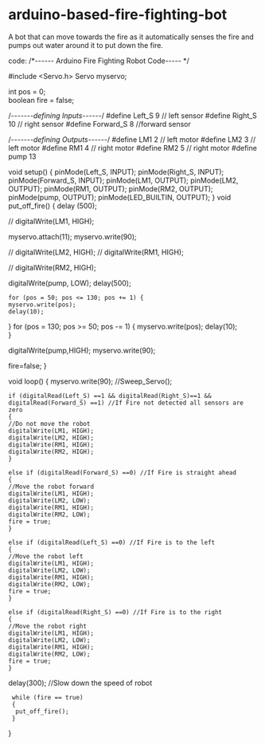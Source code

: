 # arduino-based-fire-fighting-bot
A bot that can move towards the fire as it automatically senses the fire and pumps out water around it to put down the fire.
 
code:
/*------ Arduino Fire Fighting Robot Code----- */
 
#include <Servo.h>
Servo myservo;
 
int pos = 0;    
boolean fire = false;
 
/*-------defining Inputs------*/
#define Left_S 9      // left sensor
#define Right_S 10      // right sensor
#define Forward_S 8 //forward sensor
 
/*-------defining Outputs------*/
#define LM1 2       // left motor
#define LM2 3       // left motor
#define RM1 4       // right motor
#define RM2 5       // right motor
#define pump 13
 
void setup()
{
  pinMode(Left_S, INPUT);
  pinMode(Right_S, INPUT);
  pinMode(Forward_S, INPUT);
  pinMode(LM1, OUTPUT);
  pinMode(LM2, OUTPUT);
  pinMode(RM1, OUTPUT);
  pinMode(RM2, OUTPUT);
  pinMode(pump, OUTPUT);
  pinMode(LED_BUILTIN, OUTPUT);
}
void put_off_fire()
{
    delay (500);
 
   // digitalWrite(LM1, HIGH);
 
  myservo.attach(11);
  myservo.write(90); 

 
  //  digitalWrite(LM2, HIGH);
  //  digitalWrite(RM1, HIGH);
  
 //  digitalWrite(RM2, HIGH);
    
   digitalWrite(pump, LOW); delay(500);
    
    for (pos = 50; pos <= 130; pos += 1) { 
    myservo.write(pos); 
    delay(10);  
  }
  for (pos = 130; pos >= 50; pos -= 1) { 
    myservo.write(pos); 
    delay(10);   
  }
  
  digitalWrite(pump,HIGH);
  myservo.write(90);
  
  fire=false;
}

 
void loop()
{
   myservo.write(90); //Sweep_Servo();  
 
    if (digitalRead(Left_S) ==1 && digitalRead(Right_S)==1 && digitalRead(Forward_S) ==1) //If Fire not detected all sensors are zero
    {
    //Do not move the robot
    digitalWrite(LM1, HIGH);
    digitalWrite(LM2, HIGH);
    digitalWrite(RM1, HIGH);
    digitalWrite(RM2, HIGH);
    }
    
    else if (digitalRead(Forward_S) ==0) //If Fire is straight ahead
    {
    //Move the robot forward
    digitalWrite(LM1, HIGH);
    digitalWrite(LM2, LOW);
    digitalWrite(RM1, HIGH);
    digitalWrite(RM2, LOW);
    fire = true;
    }
    
    else if (digitalRead(Left_S) ==0) //If Fire is to the left
    {
    //Move the robot left
    digitalWrite(LM1, HIGH);
    digitalWrite(LM2, LOW);
    digitalWrite(RM1, HIGH);
    digitalWrite(RM2, LOW);
    fire = true;
    }
    
    else if (digitalRead(Right_S) ==0) //If Fire is to the right
    {
    //Move the robot right
    digitalWrite(LM1, HIGH);
    digitalWrite(LM2, LOW);
    digitalWrite(RM1, HIGH);
    digitalWrite(RM2, LOW);
    fire = true;
    }   
    
delay(300); //Slow down the speed of robot
 
     while (fire == true)
     {
      put_off_fire();
     }
}
